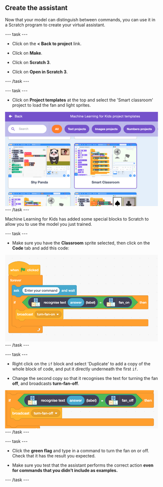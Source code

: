 ## Create the assistant

Now that your model can distinguish between commands, you can use it in a Scratch program to create your virtual assistant.

--- task ---
+ Click on the **< Back to project** link.

+ Click on **Make**.

+ Click on **Scratch 3**.

+ Click on **Open in Scratch 3**.

--- /task ---

--- task ---
+ Click on **Project templates** at the top and select the 'Smart classroom' project to load the fan and light sprites. 

![Smart classroom project](images/smart-classroom.png)
--- /task ---

Machine Learning for Kids has added some special blocks to Scratch to allow you to use the model you just trained. 

--- task ---

+ Make sure you have the **Classroom** sprite selected, then click on the **Code** tab and add this code:

![New scratch code including new machine learning blocks](images/turn-fan-on.png)
--- /task ---

--- task ---

+ Right click on the `if` block and select 'Duplicate' to add a copy of the whole block of code, and put it directly underneath the first `if`. 

+ Change the second copy so that it recognises the text for turning the fan **off**, and broadcasts **turn-fan-off**.

![New scratch code including new machine learning blocks](images/turn-fan-off.png)
--- /task ---

--- task ---
+ Click the **green flag** and type in a command to turn the fan on or off. Check that it has the result you expected. 

+ Make sure you test that the assistant performs the correct action **even for commands that you didn’t include as examples.**

--- /task ---
